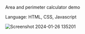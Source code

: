 Area and perimeter calculator demo

Language: HTML, CSS, Javascript

![Screenshot 2024-01-26 135201](https://github.com/mfatihz/uCalc/assets/10268517/71c7cf28-f4de-460d-a844-6191314fa7c3)
